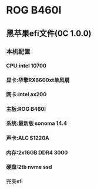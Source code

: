 # ROG B460I 
## 黑苹果efi文件(0C 1.0.0)
### 本机配置
#### CPU:intel 10700
#### 显卡:华擎RX6600xt单风扇
#### 网卡:intel ax200
#### 主板:ROG B460I
#### 系统:最新版 sonoma 14.4
#### 声卡:ALC S1220A
#### 内存:2x16GB DDR4 3000
#### 硬盘:2tb nvme ssd

完美efi

